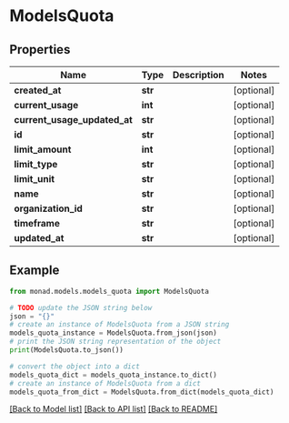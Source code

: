 # ModelsQuota


## Properties

Name | Type | Description | Notes
------------ | ------------- | ------------- | -------------
**created_at** | **str** |  | [optional] 
**current_usage** | **int** |  | [optional] 
**current_usage_updated_at** | **str** |  | [optional] 
**id** | **str** |  | [optional] 
**limit_amount** | **int** |  | [optional] 
**limit_type** | **str** |  | [optional] 
**limit_unit** | **str** |  | [optional] 
**name** | **str** |  | [optional] 
**organization_id** | **str** |  | [optional] 
**timeframe** | **str** |  | [optional] 
**updated_at** | **str** |  | [optional] 

## Example

```python
from monad.models.models_quota import ModelsQuota

# TODO update the JSON string below
json = "{}"
# create an instance of ModelsQuota from a JSON string
models_quota_instance = ModelsQuota.from_json(json)
# print the JSON string representation of the object
print(ModelsQuota.to_json())

# convert the object into a dict
models_quota_dict = models_quota_instance.to_dict()
# create an instance of ModelsQuota from a dict
models_quota_from_dict = ModelsQuota.from_dict(models_quota_dict)
```
[[Back to Model list]](../README.md#documentation-for-models) [[Back to API list]](../README.md#documentation-for-api-endpoints) [[Back to README]](../README.md)



